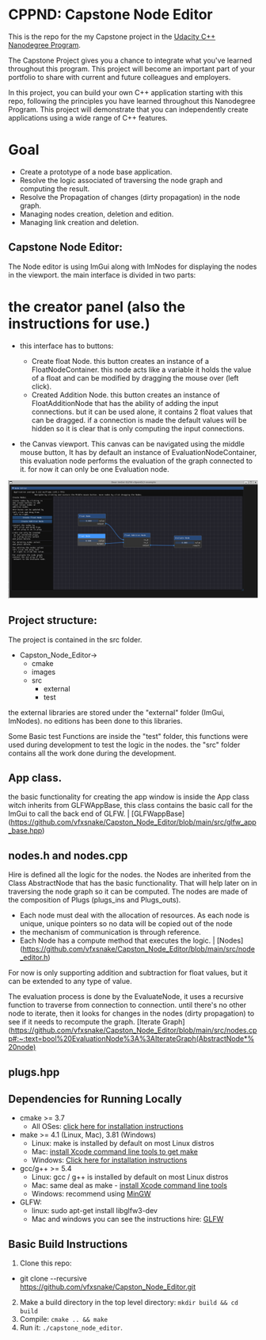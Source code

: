 # CPPND: Capstone Node Editor

This is the repo for the my Capstone project in the [Udacity C++ Nanodegree Program](https://www.udacity.com/course/c-plus-plus-nanodegree--nd213).

The Capstone Project gives you a chance to integrate what you've learned throughout this program. This project will become an important part of your portfolio to share with current and future colleagues and employers.

In this project, you can build your own C++ application starting with this repo, following the principles you have learned throughout this Nanodegree Program. This project will demonstrate that you can independently create applications using a wide range of C++ features.

# Goal
* Create a prototype of a node base application.
* Resolve the logic associated of traversing the node graph and computing the result.
* Resolve the Propagation of changes (dirty propagation) in the node graph.
* Managing nodes creation, deletion and edition.
* Managing link creation and deletion.

## Capstone Node Editor:

The Node editor is using ImGui along with ImNodes for displaying the nodes in the viewport.
the main interface is divided in two parts:
# the creator panel (also the instructions for use.)
  * this interface has to buttons:
    * Create float Node. this button creates an instance of a FloatNodeContainer.
      this node acts like a variable it holds the value of a float and can be modified by dragging the mouse over (left click).
    * Created Addition Node. this button creates an instance of FloatAdditionNode that has the ability of adding the input connections.
      but it can be used alone, it contains 2 float values that can be dragged. if a connection is made the default values will be hidden
      so it is clear that is only computing the input connections.


* the Canvas viewport.
This canvas can be navigated using the middle mouse button, It has by default an instance of EvaluationNodeContainer, this evaluation node
performs the evaluation of the graph connected to it. for now it can only be one Evaluation node.

![Node Editor](./images/Capston_Node_editor.png)

## Project structure:
The project is contained in the src folder.
* Capston_Node_Editor->
  * cmake
  * images
  * src
    * external
    * test   

the external libraries are stored under the "external" folder (ImGui, ImNodes).
no editions has been done to this libraries.

Some Basic test Functions are inside the "test" folder, this functions were used during development to test the logic in the nodes.
the "src" folder contains all the work done during the development.

## App class.
the basic functionality for creating the app window is inside the App class witch inherits from GLFWAppBase, this class
contains the basic call for the ImGui to call the back end of GLFW. 
| [GLFWappBase] (https://github.com/vfxsnake/Capston_Node_Editor/blob/main/src/glfw_app_base.hpp)

## nodes.h and nodes.cpp
Hire is defined all the logic for the nodes. the Nodes are inherited from the Class AbstractNode that has the basic functionality.
That will help later on in traversing the node graph so it can be computed.
The nodes are made of the composition of Plugs (plugs_ins and Plugs_outs).
* Each node must deal with the allocation of resources. As each node is unique, unique pointers so no data will be copied out of the node
* the mechanism of communication is through reference.
* Each Node has a compute method that executes the logic.
| [Nodes] (https://github.com/vfxsnake/Capston_Node_Editor/blob/main/src/node_editor.h)

For now is only supporting addition and subtraction for float values, but it can be extended to any type of value.

The evaluation process is done by the EvaluateNode, it uses a recursive function to traverse from connection to connection. until there's no
other node to iterate, then it looks for changes in the nodes (dirty propagation) to see if it needs to recompute the graph.
[Iterate Graph] (https://github.com/vfxsnake/Capston_Node_Editor/blob/main/src/nodes.cpp#:~:text=bool%20EvaluationNode%3A%3AIterateGraph(AbstractNode*%20node)

## plugs.hpp

## Dependencies for Running Locally
* cmake >= 3.7
  * All OSes: [click here for installation instructions](https://cmake.org/install/)
* make >= 4.1 (Linux, Mac), 3.81 (Windows)
  * Linux: make is installed by default on most Linux distros
  * Mac: [install Xcode command line tools to get make](https://developer.apple.com/xcode/features/)
  * Windows: [Click here for installation instructions](http://gnuwin32.sourceforge.net/packages/make.htm)
* gcc/g++ >= 5.4
  * Linux: gcc / g++ is installed by default on most Linux distros
  * Mac: same deal as make - [install Xcode command line tools](https://developer.apple.com/xcode/features/)
  * Windows: recommend using [MinGW](http://www.mingw.org/)
* GLFW:
  * linux: sudo apt-get install libglfw3-dev
  * Mac and windows you can see the instructions hire: [GLFW](https://www.glfw.org/)
## Basic Build Instructions

1. Clone this repo:
  * git clone --recursive https://github.com/vfxsnake/Capston_Node_Editor.git
2. Make a build directory in the top level directory: `mkdir build && cd build`
3. Compile: `cmake .. && make`
4. Run it: `./capstone_node_editor`.